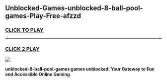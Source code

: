 
## Unblocked-Games-unblocked-8-ball-pool-games-Play-Free-afzzd
<h3>
<a href="https://premium76.site?title=unblocked-8-ball-pool-games&ref=10A">CLICK TO PLAY</a></h3>
<hr>

<h3>
<a href="https://premium76.site?title=unblocked-8-ball-pool-games&ref=10A">CLICK 2 PLAY</a>
  
</h3>

<a href="https://premium76.site?title=unblocked-8-ball-pool-games&ref=10A"><img src="https://clearcache.store/games.png"></a>


**unblocked-8-ball-pool-games games unblocked: Your Gateway to Fun and Accessible Online Gaming**
